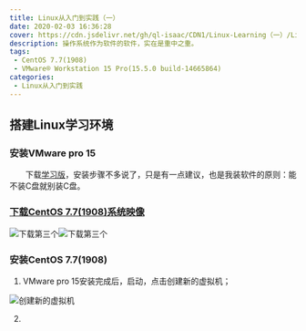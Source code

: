 ```yaml
---
title: Linux从入门到实践（一）
date: 2020-02-03 16:36:28
cover: https://cdn.jsdelivr.net/gh/ql-isaac/CDN1/Linux-Learning（一）/Linux.jpg
description: 操作系统作为软件的软件，实在是重中之重。
tags:
 - CentOS 7.7(1908)
 - VMware® Workstation 15 Pro(15.5.0 build-14665864)
categories:
 - Linux从入门到实践
---
```


## 搭建Linux学习环境

### 安装VMware pro 15

　　下载[学习版](https://www.52pojie.cn/thread-1026907-1-1.html)，安装步骤不多说了，只是有一点建议，也是我装软件的原则：能不装C盘就别装C盘。

### [下载CentOS 7.7(1908)系统映像](http://mirrors.aliyun.com/centos/7.7.1908/isos/x86_64/)

![下载第三个](https://cdn.jsdelivr.net/gh/ql-isaac/CDN1/Linux-Learning（一）/下载第三个.png)![下载第三个](下载第三个.png)

### 安装CentOS 7.7(1908)

1. VMware pro 15安装完成后，启动，点击创建新的虚拟机；

![创建新的虚拟机](https://cdn.jsdelivr.net/gh/ql-isaac/CDN1/Linux-Learning（一）/创建新的虚拟机.png)

2. 